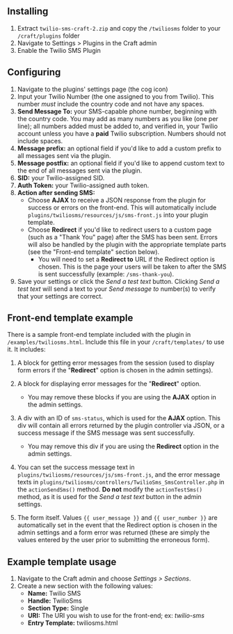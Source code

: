 ## Installing ##

 1. Extract `twilio-sms-craft-2.zip` and copy the `/twiliosms` folder to your `/craft/plugins` folder
 2. Navigate to Settings > Plugins in the Craft admin
 3. Enable the Twilio SMS Plugin

## Configuring ##

 1. Navigate to the plugins' settings page (the cog icon)
 2. Input your Twilio Number (the one assigned to you from Twilio). This number *must* include the country code and not have any spaces.
 3. **Send Message To:** your SMS-capable phone number, beginning with the country code. You may add as many numbers as you like (one per line); all numbers added must be added to, and verified in, your Twilio account unless you have a **paid** Twilio subscription. Numbers should not include spaces.
 4. **Message prefix:** an optional field if you'd like to add a custom prefix to all messages sent via the plugin.
 5. **Message postfix:** an optional field if you'd like to append custom text to the end of all messages sent via the plugin.
 6. **SID:** your Twilio-assigned SID.
 7. **Auth Token:** your Twilio-assigned auth token.
 8. **Action after sending SMS:**
	 - Choose **AJAX** to receive a JSON response from the plugin for success or errors on the front-end. This will automatically include `plugins/twiliosms/resources/js/sms-front.js` into your plugin template.
	 - Choose **Redirect** if you'd like to redirect users to a custom page (such as a "Thank You" page) after the SMS has been sent. Errors will also be handled by the plugin with the appropriate template parts (see the "Front-end template" section below).
		 -  You will need to set a **Redirect to** URL if the Redirect option is chosen. This is the page your users will be taken to after the SMS is sent successfully (example: `/sms-thank-you`).
 9. Save your settings or click the *Send a test text* button. Clicking *Send a test text* will send a text to your *Send message to* number(s) to verify that your settings are correct.

## Front-end template example ##

There is a sample front-end template included with the plugin in `/examples/twiliosms.html`. Include this file in your `/craft/templates/` to use it. It includes:

 1. A block for getting error messages from the session (used to display form errors if the "**Redirect**" option is chosen in the admin settings).

 2. A block for displaying error messages for the "**Redirect**" option.
	 - You may remove these blocks if you are using the **AJAX** option in the admin settings.

 3. A div with an ID of `sms-status`, which is used for the **AJAX** option. This div will contain all errors returned by the plugin controller via JSON, or a success message if the SMS message was sent successfully.
	 - You may remove this div if you are using the **Redirect** option in the admin settings.

 4. You can set the success message text in `plugins/twiliosms/resources/js/sms-front.js`, and the error message texts in `plugins/twiliosms/controllers/TwilioSms_SmsController.php` in the `actionSendSms()` method. **Do not** modify the `actionTestSms()` method, as it is used for the *Send a test text* button in the admin settings.

 5. The form itself. Values `{{ user_message }}` and `{{ user_number }}` are automatically set in the event that the Redirect option is chosen in the admin settings and a form error was returned (these are simply the values entered by the user prior to submitting the erroneous form).

## Example template usage ##

 1. Navigate to the Craft admin and choose *Settings > Sections*.
 2. Create a new section with the following values:
	 - **Name:** Twilio SMS
	 - **Handle:** TwilioSms
	 - **Section Type:** Single
	 - **URI:** The URI you wish to use for the front-end; ex: *twilio-sms*
	 - **Entry Template:** twiliosms.html